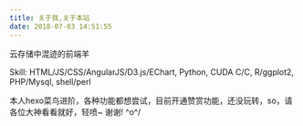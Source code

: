 ```yaml
---
title: 关于我,关于本站
date: 2018-07-03 14:51:55
---
```

云存储中混迹的前端羊

Skill: HTML/JS/CSS/AngularJS/D3.js/EChart, Python, CUDA C/C, R/ggplot2, PHP/Mysql, shell/perl

本人hexo菜鸟进阶，各种功能都想尝试，目前开通赞赏功能，还没玩转，so，请各位大神看看就好，轻喷~ 谢谢! \^o^/
